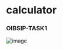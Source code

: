 ﻿# calculator
### OIBSIP-TASK1
![image](https://github.com/Aditya-aj-champ/OIBSIP-TASK1/assets/117902578/938eef9d-70b1-4155-b0de-35aeeaad97ef)

